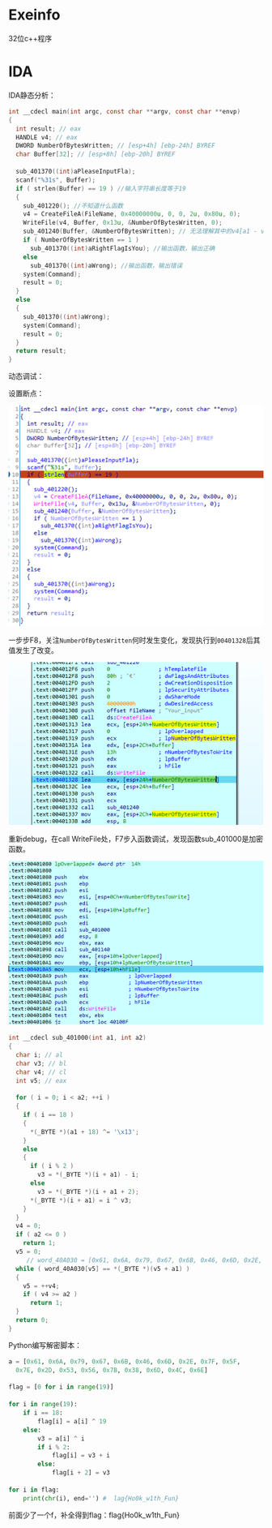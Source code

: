 # Exeinfo

32位c++程序

# IDA

IDA静态分析：

```c
int __cdecl main(int argc, const char **argv, const char **envp)
{
  int result; // eax
  HANDLE v4; // eax
  DWORD NumberOfBytesWritten; // [esp+4h] [ebp-24h] BYREF
  char Buffer[32]; // [esp+8h] [ebp-20h] BYREF

  sub_401370((int)aPleaseInputFla);
  scanf("%31s", Buffer);
  if ( strlen(Buffer) == 19 ) //输入字符串长度等于19
  {
    sub_401220(); //不知道什么函数
    v4 = CreateFileA(FileName, 0x40000000u, 0, 0, 2u, 0x80u, 0);
    WriteFile(v4, Buffer, 0x13u, &NumberOfBytesWritten, 0);
    sub_401240(Buffer, &NumberOfBytesWritten); // 无法理解其中的v4[a1 - v4 + result] == v4[result] ，不像是加密函数。
    if ( NumberOfBytesWritten == 1 )
      sub_401370((int)aRightFlagIsYou); //输出函数，输出正确
    else
      sub_401370((int)aWrong); //输出函数，输出错误
    system(Command);
    result = 0;
  }
  else
  {
    sub_401370((int)aWrong);
    system(Command);
    result = 0;
  }
  return result;
}
```

动态调试：

设置断点：

![image-20210828224202535](images\image-20210828224202535.png)

一步步F8，关注`NumberOfBytesWritten`何时发生变化，发现执行到`00401328`后其值发生了改变。

![image-20210828224553049](images\image-20210828224553049.png)

重新debug，在call WriteFile处，F7步入函数调试，发现函数sub_401000是加密函数。

![image-20210828225053536](images\image-20210828225053536.png)

```c
int __cdecl sub_401000(int a1, int a2)
{
  char i; // al
  char v3; // bl
  char v4; // cl
  int v5; // eax

  for ( i = 0; i < a2; ++i )
  {
    if ( i == 18 )
    {
      *(_BYTE *)(a1 + 18) ^= '\x13';
    }
    else
    {
      if ( i % 2 )
        v3 = *(_BYTE *)(i + a1) - i;
      else
        v3 = *(_BYTE *)(i + a1 + 2);
      *(_BYTE *)(i + a1) = i ^ v3;
    }
  }
  v4 = 0;
  if ( a2 <= 0 )
    return 1;
  v5 = 0;
     // word_40A030 = [0x61, 0x6A, 0x79, 0x67, 0x6B, 0x46, 0x6D, 0x2E, 0x7F, 0x5F, 0x7E, 0x2D, 0x53, 0x56, 0x7B, 0x38, 0x6D, 0x4C, 0x6E]
  while ( word_40A030[v5] == *(_BYTE *)(v5 + a1) )
  {
    v5 = ++v4;
    if ( v4 >= a2 )
      return 1;
  }
  return 0;
}
```

Python编写解密脚本：

```python
a = [0x61, 0x6A, 0x79, 0x67, 0x6B, 0x46, 0x6D, 0x2E, 0x7F, 0x5F, 
  0x7E, 0x2D, 0x53, 0x56, 0x7B, 0x38, 0x6D, 0x4C, 0x6E]

flag = [0 for i in range(19)]

for i in range(19):
    if i == 18:
        flag[i] = a[i] ^ 19
    else:
        v3 = a[i] ^ i
        if i % 2:
            flag[i] = v3 + i
        else:
            flag[i + 2] = v3

for i in flag:
    print(chr(i), end='') #  lag{Ho0k_w1th_Fun}
```

前面少了一个f，补全得到flag：flag{Ho0k_w1th_Fun}


